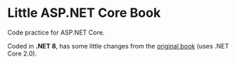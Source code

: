 # Little ASP.NET Core Book

Code practice for ASP.NET Core.

Coded in **.NET 8**, has some little changes from the [original book](https://github.com/nbarbettini/little-aspnetcore-book/)
 (uses .NET Core 2.0).
